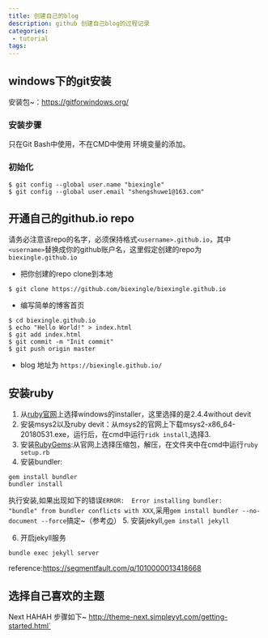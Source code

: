 ```yaml
---
title: 创建自己的blog
description: github 创建自己blog的过程记录
categories:
 - tutorial
tags:
---
```



## windows下的git安装
安装包~：https://gitforwindows.org/

### 安装步骤

只在Git Bash中使用，不在CMD中使用
环境变量的添加。

### 初始化
```
$ git config --global user.name "biexingle"
$ git config --global user.email "shengshuwe1@163.com"
```

## 开通自己的github.io repo
请务必注意该repo的名字，必须保持格式`<username>.github.io`，其中`<username>`替换成你的github账户名，这里假定创建的repo为`biexingle.github.io`
- 把你创建的repo clone到本地

`$ git clone https://github.com/biexingle/biexingle.github.io`

- 编写简单的博客首页
```
$ cd biexingle.github.io
$ echo "Hello World!" > index.html
$ git add index.html
$ git commit -m "Init commit"
$ git push origin master
```
- blog 地址为
`https://biexingle.github.io/`


## 安装ruby
1. 从[ruby官网](https://rubyinstaller.org/downloads/)上选择windows的installer，这里选择的是2.4.4without devit
2. 安装msys2以及ruby devit：从msys2的官网上下载msys2-x86_64-20180531.exe，运行后，在cmd中运行`ridk install`,选择3.
3. 安装[RubyGems](https://rubygems.org/pages/download):从官网上选择压缩包，解压，在文件夹中在cmd中运行`ruby setup.rb`
4. 安装bundler:
```
gem install bundler
bundler install
```
执行安装,如果出现如下的错误`ERROR:  Error installing bundler:    "bundle" from bundler conflicts with XXX`,采用`gem install bundler --no-document --force`搞定~（参考[の](https://yoshinorin.net/2017/11/27/bundle-from-bundler-conflicts/)）
5. 安装jekyll,`gem install jekyll`

6. 开启jekyll服务
```
bundle exec jekyll server
```
reference:https://segmentfault.com/q/1010000013418668

## 选择自己喜欢的主题
Next HAHAH
步骤如下~
http://theme-next.simpleyyt.com/getting-started.html`